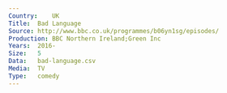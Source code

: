 ```yaml
---
Country:	UK
Title:	Bad Language
Source:	http://www.bbc.co.uk/programmes/b06yn1sg/episodes/
Production:	BBC Northern Ireland;Green Inc
Years:	2016-
Size:	5
Data:	bad-language.csv
Media:	TV
Type:	comedy
---
```

